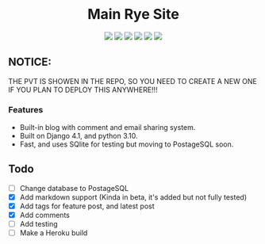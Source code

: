 <h1 align="center" style="margin-top: 0px;">Main Rye Site</h1>

<div align="center">
<img src="https://img.shields.io/liberapay/patrons/RyeFlush.svg?logo=liberapay"> 
<img src="https://img.shields.io/github/pipenv/locked/python-version/Roflush/mainryesite?style=plastic"> 
<img src="https://img.shields.io/github/pipenv/locked/dependency-version/Roflush/mainryesite/django?style=plastic"> 
<img src="https://img.shields.io/keybase/xlm/ryedev?style=plastic"> 
<img src="https://img.shields.io/keybase/btc/ryedev?style=plastic"> 
<img src="https://img.shields.io/keybase/zec/ryedev">
</div>

## NOTICE: 
THE PVT IS SHOWEN IN THE REPO, SO YOU NEED TO CREATE A NEW ONE IF YOU PLAN TO DEPLOY THIS ANYWHERE!!!


### Features
- Built-in blog with comment and email sharing system.
- Built on Django 4.1, and python 3.10.
- Fast, and uses SQlite for testing but moving to PostageSQL soon.

## Todo

- [ ] Change database to PostageSQL
- [x] Add markdown support (Kinda in beta, it's added but not fully tested)
- [x] Add tags for feature post, and latest post
- [x] Add comments
- [ ] Add testing 
- [ ] Make a Heroku build
